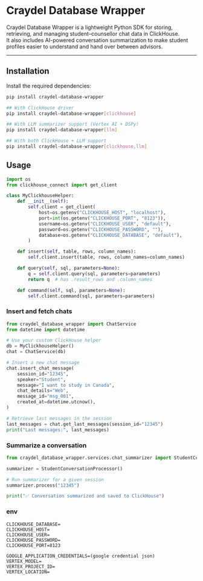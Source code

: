 # Craydel Database Wrapper

Craydel Database Wrapper is a lightweight Python SDK for storing, retrieving, and managing student–counsellor chat data in ClickHouse.  
It also includes AI-powered conversation summarization to make student profiles easier to understand and hand over between advisors.

---

## Installation

Install the required dependencies:

```bash
pip install craydel-database-wrapper

## With ClickHouse driver
pip install craydel-database-wrapper[clickhouse]

## With LLM summarizer support (Vertex AI + DSPy)
pip install craydel-database-wrapper[llm]

## With both ClickHouse + LLM support
pip install craydel-database-wrapper[clickhouse,llm]


```
## Usage

```python
import os
from clickhouse_connect import get_client

class MyClickhouseHelper:
    def __init__(self):
        self.client = get_client(
            host=os.getenv("CLICKHOUSE_HOST", "localhost"),
            port=int(os.getenv("CLICKHOUSE_PORT", "8123")),
            username=os.getenv("CLICKHOUSE_USER", "default"),
            password=os.getenv("CLICKHOUSE_PASSWORD", ""),
            database=os.getenv("CLICKHOUSE_DATABASE", "default"),
        )

    def insert(self, table, rows, column_names):
        self.client.insert(table, rows, column_names=column_names)

    def query(self, sql, parameters=None):
        q = self.client.query(sql, parameters=parameters)
        return q  # has .result_rows and .column_names

    def command(self, sql, parameters=None):
        self.client.command(sql, parameters=parameters)
```
### Insert and fetch chats

```python
from craydel_database_wrapper import ChatService
from datetime import datetime

# Use your custom ClickHouse helper
db = MyClickhouseHelper()
chat = ChatService(db)

# Insert a new chat message
chat.insert_chat_message(
    session_id="12345",
    speaker="Student",
    message="I want to study in Canada",
    chat_details="Web",
    message_id="msg_001",
    created_at=datetime.utcnow(),
)

# Retrieve last messages in the session
last_messages = chat.get_last_messages(session_id="12345")
print("Last messages:", last_messages)

```

### Summarize a conversation

```python
from craydel_database_wrapper.services.chat_summarizer import StudentConversationProcessor

summarizer = StudentConversationProcessor()

# Run summarizer for a given session
summarizer.process("12345")

print("✅ Conversation summarized and saved to ClickHouse")

```

### env
```env
CLICKHOUSE_DATABASE=
CLICKHOUSE_HOST=
CLICKHOUSE_USER=
CLICKHOUSE_PASSWORD=
CLICKHOUSE_PORT=8123

GOOGLE_APPLICATION_CREDENTIALS=(google credential json)
VERTEX_MODEL=
VERTEX_PROJECT_ID=
VERTEX_LOCATION=

```

